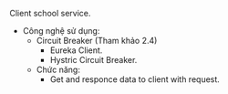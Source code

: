 Client school service.
  + Công nghệ sử dụng:
    - Circuit Breaker  (Tham khảo 2.4)					
		- Eureka Client.					
		- Hystric Circuit Breaker.					
	+ Chức năng:						
		- Get and responce data to client with request.					
